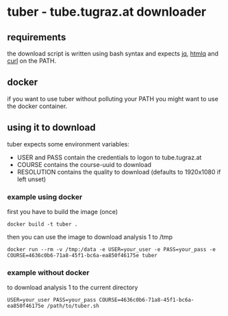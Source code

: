 # tuber - tube.tugraz.at downloader

## requirements

the download script is written using bash syntax
and expects [jq](https://stedolan.github.io/jq/), [htmlq](https://github.com/mgdm/htmlq) and [curl](https://curl.se/) on the PATH.

## docker

if you want to use tuber without polluting your PATH you might want to use the docker container.

## using it to download

tuber expects some environment variables:

* USER and PASS contain the credentials to logon to tube.tugraz.at
* COURSE contains the course-uuid to download
* RESOLUTION contains the quality to download (defaults to 1920x1080 if left unset)

### example using docker

first you have to build the image (once)

    docker build -t tuber .

then you can use the image to download analysis 1 to /tmp

    docker run --rm -v /tmp:/data -e USER=your_user -e PASS=your_pass -e COURSE=4636c0b6-71a8-45f1-bc6a-ea850f46175e tuber

### example without docker

to download analysis 1 to the current directory

    USER=your_user PASS=your_pass COURSE=4636c0b6-71a8-45f1-bc6a-ea850f46175e /path/to/tuber.sh


